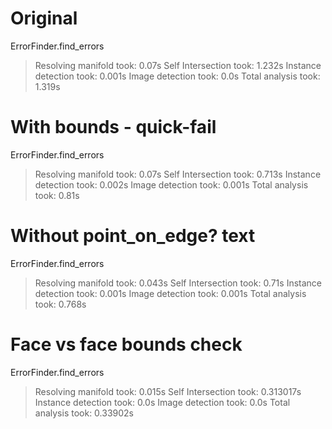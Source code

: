 # Original

ErrorFinder.find_errors
> Resolving manifold took: 0.07s
> Self Intersection took: 1.232s
> Instance detection took: 0.001s
> Image detection took: 0.0s
> Total analysis took: 1.319s

# With bounds - quick-fail

ErrorFinder.find_errors
> Resolving manifold took: 0.07s
> Self Intersection took: 0.713s
> Instance detection took: 0.002s
> Image detection took: 0.001s
> Total analysis took: 0.81s

# Without point_on_edge? text

ErrorFinder.find_errors
> Resolving manifold took: 0.043s
> Self Intersection took: 0.71s
> Instance detection took: 0.001s
> Image detection took: 0.001s
> Total analysis took: 0.768s

# Face vs face bounds check

ErrorFinder.find_errors
> Resolving manifold took: 0.015s
> Self Intersection took: 0.313017s
> Instance detection took: 0.0s
> Image detection took: 0.0s
> Total analysis took: 0.33902s
